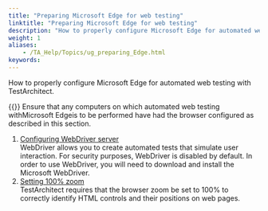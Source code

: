 ```yaml
--- 
title: "Preparing Microsoft Edge for web testing"
linktitle: "Preparing Microsoft Edge for web testing"
description: "How to properly configure Microsoft Edge for automated web testing with TestArchitect."
weight: 1
aliases: 
    - /TA_Help/Topics/ug_preparing_Edge.html
keywords: 
---
```


How to properly configure Microsoft Edge for automated web testing with TestArchitect.

{{<note>}} Ensure that any computers on which automated web testing withMicrosoft Edgeis to be performed have had the browser configured as described in this section.

1.  [Configuring WebDriver server](/automation-guide/application-testing/testing-web-and-ria-applications/testing-web-applications/automated-web-testing-with-non-webdriver/preparing-web-browsers/preparing-microsoft-edge-for-web-testing/configuring-webdriver-server)  
WebDriver allows you to create automated tests that simulate user interaction. For security purposes, WebDriver is disabled by default. In order to use WebDriver, you will need to download and install the Microsoft WebDriver.
2.  [Setting 100% zoom](/automation-guide/application-testing/testing-web-and-ria-applications/testing-web-applications/automated-web-testing-with-non-webdriver/preparing-web-browsers/preparing-microsoft-edge-for-web-testing/setting-100-zoom)  
TestArchitect requires that the browser zoom be set to 100% to correctly identify HTML controls and their positions on web pages.


